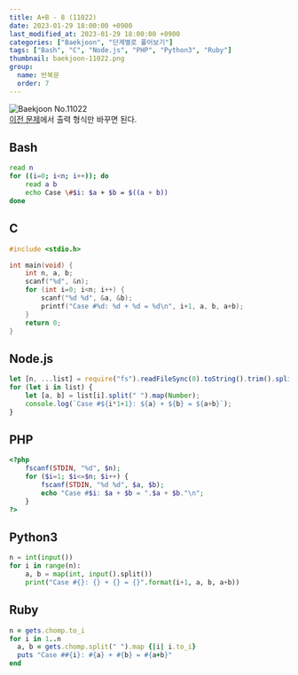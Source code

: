 ```yaml
---
title: A+B - 8 (11022)
date: 2023-01-29 18:00:00 +0900
last_modified_at: 2023-01-29 18:00:00 +0900
categories: ["Baekjoon", "단계별로 풀어보기"]
tags: ["Bash", "C", "Node.js", "PHP", "Python3", "Ruby"]
thumbnail: baekjoon-11022.png
group:
  name: 반복문
  order: 7
---
```


![Baekjoon No.11022](baekjoon-11022.png)  
[이전 문제](/posts/baekjoon-11021/)에서 출력 형식만 바꾸면 된다.

## Bash
```bash
read n
for ((i=0; i<n; i++)); do
	read a b
	echo Case \#$i: $a + $b = $((a + b))
done
```

## C
```c
#include <stdio.h>

int main(void) {
	int n, a, b;
	scanf("%d", &n);
	for (int i=0; i<n; i++) {
		scanf("%d %d", &a, &b);
		printf("Case #%d: %d + %d = %d\n", i+1, a, b, a+b);
	}
	return 0;
}
```

## Node.js
```javascript
let [n, ...list] = require("fs").readFileSync(0).toString().trim().split("\n");
for (let i in list) {
	let [a, b] = list[i].split(" ").map(Number);
	console.log(`Case #${i*1+1}: ${a} + ${b} = ${a+b}`);
}
```

## PHP
```php
<?php
	fscanf(STDIN, "%d", $n);
	for ($i=1; $i<=$n; $i++) {
		fscanf(STDIN, "%d %d", $a, $b);
		echo "Case #$i: $a + $b = ".$a + $b."\n";
	}
?>
```

## Python3
```python
n = int(input())
for i in range(n):
    a, b = map(int, input().split())
    print("Case #{}: {} + {} = {}".format(i+1, a, b, a+b))
```

## Ruby
```ruby
n = gets.chomp.to_i
for i in 1..n
  a, b = gets.chomp.split(" ").map {|i| i.to_i}
  puts "Case ##{i}: #{a} + #{b} = #{a+b}"
end
```
